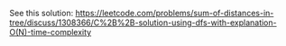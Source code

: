 See this solution: https://leetcode.com/problems/sum-of-distances-in-tree/discuss/1308366/C%2B%2B-solution-using-dfs-with-explanation-O(N)-time-complexity